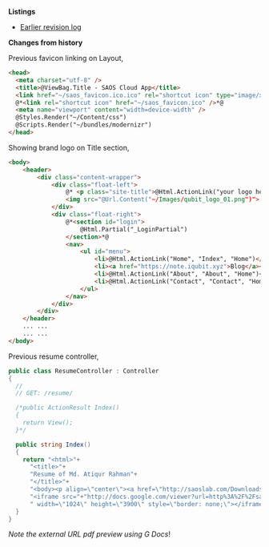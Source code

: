 **Listings**  
- [Earlier revision log](https://github.com/atiq-cs/asp.net/blob/dev/main/old-code/RevisionLog.md)


**Changes from history**  

Previous favicon linking on Layout,  

```html
<head>
  <meta charset="utf-8" />
  <title>@ViewBag.Title - SAOS Cloud App</title>
  <link href="~/saos_favicon.ico.ico" rel="shortcut icon" type="image/x-icon" />
  @*<link rel="shortcut icon" href="~/saos_favicon.ico" />*@
  <meta name="viewport" content="width=device-width" />
  @Styles.Render("~/Content/css")
  @Scripts.Render("~/bundles/modernizr")
</head>
```


Showing brand logo on Title section,

```html
<body>
    <header>
        <div class="content-wrapper">
            <div class="float-left">
                @* <p class="site-title">@Html.ActionLink("your logo here", "Index", "Home")</p>*@
                <img src="@Url.Content("~/Images/qubit_logo_01.png")">
            </div>
            <div class="float-right">
                @*<section id="login">
                    @Html.Partial("_LoginPartial")
                </section>*@
                <nav>
                    <ul id="menu">
                        <li>@Html.ActionLink("Home", "Index", "Home")</li>
                        <li><a href="https://note.iqubit.xyz">Blog</a></li>
                        <li>@Html.ActionLink("About", "About", "Home")</li>
                        <li>@Html.ActionLink("Contact", "Contact", "Home")</li>
                    </ul>
                </nav>
            </div>
        </div>
    </header>
    ... ...
    ... ...
</body>
```


Previous resume controller,

```csharp
public class ResumeController : Controller
{
  //
  // GET: /resume/

  /*public ActionResult Index()
  {
    return View();
  }*/

  public string Index()
  {
    return "<html>"+
      "<title>"+
      "Resume of Md. Atiqur Rahman"+
      "</title>"+
      "<body><p align=\"center\"><a href=\"http://saoslab.com/Downloads/SA_Resume_latex.pdf\">Download original</a><br /><br />" +
      "<iframe src="+"http://docs.google.com/viewer?url=http%3A%2F%2Fsaoslab.com%2FDownloads%2FSA_Resume_latex.pdf&embedded=true"+
      " width=\"1024\" height=\"3900\" style=\"border: none;\"></iframe></p></body></html>";
  }
}
```
  
*Note the external URL pdf preview using G Docs*!